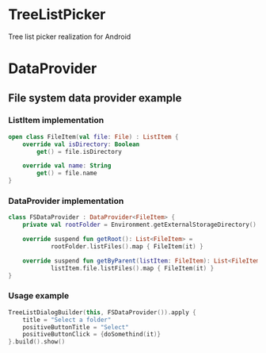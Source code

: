 # TreeListPicker
Tree list picker realization for Android

# DataProvider
## File system data provider example
### ListItem implementation

```kotlin
open class FileItem(val file: File) : ListItem {
    override val isDirectory: Boolean
        get() = file.isDirectory

    override val name: String
        get() = file.name
}
```
### DataProvider implementation
```kotlin
class FSDataProvider : DataProvider<FileItem> {
    private val rootFolder = Environment.getExternalStorageDirectory()

    override suspend fun getRoot(): List<FileItem> =
            rootFolder.listFiles().map { FileItem(it) }

    override suspend fun getByParent(listItem: FileItem): List<FileItem> =
            listItem.file.listFiles().map { FileItem(it) }
}

```

### Usage example
```kotlin
TreeListDialogBuilder(this, FSDataProvider()).apply {
    title = "Select a folder"
    positiveButtonTitle = "Select"
    positiveButtonClick = {doSomethind(it)}
}.build().show()
```

